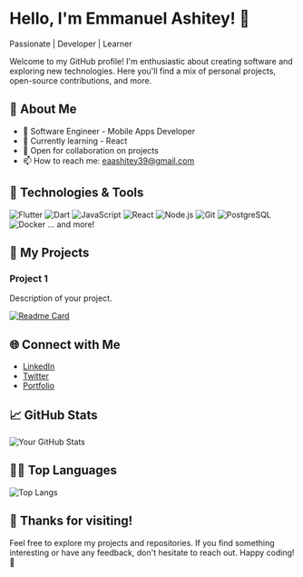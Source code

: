# Hello, I'm Emmanuel Ashitey! 👋

Passionate | Developer | Learner

Welcome to my GitHub profile! I'm enthusiastic about creating software and exploring new technologies. Here you'll find a mix of personal projects, open-source contributions, and more.

## 🚀 About Me

- 💼 Software Engineer - Mobile Apps Developer
- 🌱 Currently learning - React
- 👯 Open for collaboration on projects
- 📫 How to reach me: eaashitey39@gmail.com

## 🔧 Technologies & Tools

![Flutter](https://img.shields.io/badge/-Flutter-02569B?style=flat&logo=flutter&logoColor=white)
![Dart](https://img.shields.io/badge/-Dart-0175C2?style=flat&logo=dart&logoColor=white)
![JavaScript](https://img.shields.io/badge/-JavaScript-F7DF1E?style=flat&logo=javascript&logoColor=black)
![React](https://img.shields.io/badge/-React-61DAFB?style=flat&logo=react&logoColor=white)
![Node.js](https://img.shields.io/badge/-Node.js-339933?style=flat&logo=node.js&logoColor=white)
![Git](https://img.shields.io/badge/-Git-F05032?style=flat&logo=git&logoColor=white)
![PostgreSQL](https://img.shields.io/badge/-PostgreSQL-336791?style=flat&logo=postgresql&logoColor=white)
![Docker](https://img.shields.io/badge/-Docker-2496ED?style=flat&logo=docker&logoColor=white)
... and more!

## 🚀 My Projects

### Project 1

Description of your project.

[![Readme Card](https://github-readme-stats.vercel.app/api/pin/?username=Mr-Ashitey&repo=Mobi-Grocery-Shopping-2)](https://github.com/Mr-Ashitey/Mobi-Grocery-Shopping-2)

## 🌐 Connect with Me

- [LinkedIn](https://www.linkedin.com/in/emmanuel-ashitey-310888158/)
- [Twitter](https://twitter.com/EmmanuelAshit18)
- [Portfolio](https://flowcv.me/emmanuel-ashitey)

## 📈 GitHub Stats

![Your GitHub Stats](https://github-readme-stats.vercel.app/api?username=EAshitey&show_icons=true&count_private=true)

## 👨‍💻 Top Languages
![Top Langs](https://github-readme-stats.vercel.app/api/top-langs/?username=EAshitey&hide_progress=true)

## 🎉 Thanks for visiting!

Feel free to explore my projects and repositories. If you find something interesting or have any feedback, don't hesitate to reach out. Happy coding! 🚀
